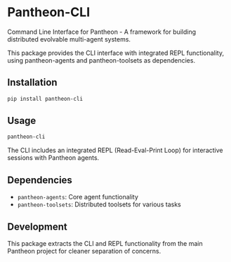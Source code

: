 # Pantheon-CLI

Command Line Interface for Pantheon - A framework for building distributed evolvable multi-agent systems.

This package provides the CLI interface with integrated REPL functionality, using pantheon-agents and pantheon-toolsets as dependencies.

## Installation

```bash
pip install pantheon-cli
```

## Usage

```bash
pantheon-cli
```

The CLI includes an integrated REPL (Read-Eval-Print Loop) for interactive sessions with Pantheon agents.

## Dependencies

- `pantheon-agents`: Core agent functionality
- `pantheon-toolsets`: Distributed toolsets for various tasks

## Development

This package extracts the CLI and REPL functionality from the main Pantheon project for cleaner separation of concerns.